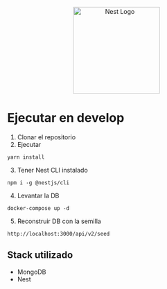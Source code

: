 <p align="center">
  <a href="http://nestjs.com/" target="blank"><img src="https://nestjs.com/img/logo-small.svg" width="200" alt="Nest Logo" /></a>
</p>

# Ejecutar en develop

1. Clonar el repositorio
2. Ejecutar

```
yarn install
```

3. Tener Nest CLI instalado

```
npm i -g @nestjs/cli
```

4. Levantar la DB

```
docker-compose up -d
```

5. Reconstruir DB con la semilla

```
http://localhost:3000/api/v2/seed
```

## Stack utilizado

- MongoDB
- Nest
